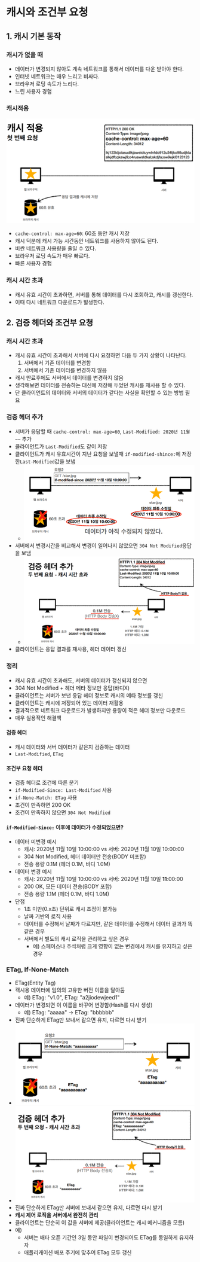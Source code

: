 # 캐시와 조건부 요청

## 1. 캐시 기본 동작

### 캐시가 없을 때

- 데이터가 변경되지 않아도 계속 네트워크를 통해서 데이터를 다운 받아야 한다.
- 인터넷 네트워크는 매우 느리고 비싸다.
- 브라우저 로딩 속도가 느리다.
- 느린 사용자 경험



### 캐시적용

![image-20210811220145443](img/image-20210811220145443.png)

- `cache-control: max-age=60`: 60초 동안 캐시 저장
- 캐시 덕분에 캐시 가능 시간동안 네트워크를 사용하지 않아도 된다.
- 비싼 네트워크 사용량을 줄일 수 있다.
- 브라우저 로딩 속도가 매우 빠르다.
- 빠른 사용자 경험



### 캐시 시간 초과

- 캐시 유효 시간이 초과하면, 서버를 통해 데이터를 다시 조회하고, 캐시를 갱신한다.
- 이때 다시 네트워크 다운로드가 발생한다.





## 2. 검증 헤더와 조건부 요청



### 캐시 시간 초과

- 캐시 유효 시간이 초과해서 서버에 다시 요청하면 다음 두 가지 상황이 나타난다.
  1. 서버에서 기존 데이터를 변경함	
  2. 서버에서 기존 데이터를 변경하지 않음
- 캐시 만료후에도 서버에서 데이터를 변경하지 않음
- 생각해보면 데이터를 전송하는 대신에 저장해 두었던 캐시를 재사용 할 수 있다.
- 단 클라이언트의 데이터와 서버의 데이터가 같다는 사실을 확인할 수 있는 방법 필요



### 검증 헤더 추가

- 서버가 응답할 때 `cache-control: max-age=60`, `Last-Modified: 2020년 11월~~` 추가
- 클라이언트가 `Last-Modified`도 같이 저장
- 클라이언트가 캐시 유효시간이 지난 요청을 보낼때 `if-modified-shince:`에 저장한`Last-Modified`값을 보냄
  - ![image-20210811222722217](img/image-20210811222722217.png)
- 서버에서 변경시간을 비교해서 변경이 일어나지 않았으면 `304 Not Modified`응답을 보냄
  - ![image-20210811222736902](img/image-20210811222736902.png)
- 클라이언트는 응답 결과를 재사용, 헤더 데이터 갱신



### 정리

- 캐시 유효 시간이 초과해도, 서버의 데이터가 갱신되지 않으면
- 304 Not Modified + 헤더 메타 정보만 응답(바디X)
- 클라이언트는 서버가 보낸 응답 헤더 정보로 캐시의 메타 정보를 갱신
- 클라이언트는 캐시에 저장되어 있는 데이터 재활용
- 결과적으로 네트워크 다운로드가 발생하지만 용량이 적은 헤더 정보만 다운로드
- 매우 실용적인 해결책



#### 검증 헤더

- 캐시 데이터와 서버 데이터가 같은지 검증하는 데이터
- `Last-Modified`, `ETag`



#### 조건부 요청 헤더


- 검증 헤더로 조건에 따른 분기
- `if-Modified-Since: Last-Modified` 사용
- `if-None-Match: ETag` 사용
- 조건이 만족하면 200 OK
- 조건이 만족하지 않으면 `304 Not Modified`

#### `if-Modified-Since:` 이후에 데이터가 수정되었으면?

- 데이터 미변경 예시
  - 캐시: 2020년 11월 10일 10:00:00 vs 서버: 2020년 11월 10일 10:00:00
  - 304 Not Modified, 헤더 데이터만 전송(BODY 미포함)
  - 전송 용량 0.1M (헤더 0.1M, 바디 1.0M)
- 데이터 변경 예시
  - 캐시: 2020년 11월 10일 10:00:00 vs 서버: 2020년 11월 10일 **11**:00:00
  - 200 OK, 모든 데이터 전송(BODY 포함)
  - 전송 용량 1.1M (헤더 0.1M, 바디 1.0M)
- 단점
  - 1초 미만(0.x초) 단위로 캐시 조정이 불가능
  - 날짜 기반의 로직 사용
  - 데이터를 수정해서 날짜가 다르지만, 같은 데이터를 수정해서 데이터 결과가 똑같은 경우
  - 서버에서 별도의 캐시 로직을 관리하고 싶은 경우
    - 예) 스페이스나 주석처럼 크게 영향이 없는 변경에서 캐시를 유지하고 싶은 경우



### ETag, If-None-Match

- ETag(Entity Tag)
- 캑시용 데이터에 임의의 고유한 버전 이름을 달아둠
  - 예) ETag: "v1.0", ETag: "a2jiodewjeed1"
- 데이터가 변경되면 이 이름을 바꾸어 변경함(Hash를 다시 생성)
  - 예) ETag: "aaaaa" -> ETag: "bbbbbb"
- 진짜 단순하게 ETag만 보내서 같으면 유지, 다르면 다시 받기
- ![image-20210811225439315](img/image-20210811225439315.png)
- ![image-20210811225448975](img/image-20210811225448975.png)
- 진짜 단순하게 ETag만 서버에 보내서 같으면 유지, 다르면 다시 받기
- **캐시 제어 로직을 서버에서 완전히 관리**
- 클라이언트는 단순히 이 값을 서버에 제공(클라이언트는 캐시 메커니즘을 모름)
- 예)
  - 서버는 배타 오픈 기간인 3일 동안 파일이 변경되어도 ETag를 동일하게 유지하자
  - 애플리캐이션 배포 주기에 맞추어 ETag 모두 갱신













































